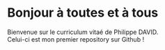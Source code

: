 # Bonjour à toutes et à tous
Bienvenue sur le curriculum vitaé de Philippe  DAVID.<br />
Celui-ci est mon premier repository sur Github !
